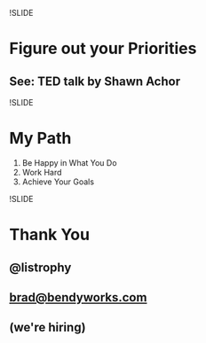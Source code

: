 !SLIDE
# Figure out your Priorities
## See: TED talk by Shawn Achor

!SLIDE
# My Path
1. Be Happy in What You Do
1. Work Hard
1. Achieve Your Goals

!SLIDE
# Thank You
## @listrophy
## brad@bendyworks.com
## (we're hiring)
